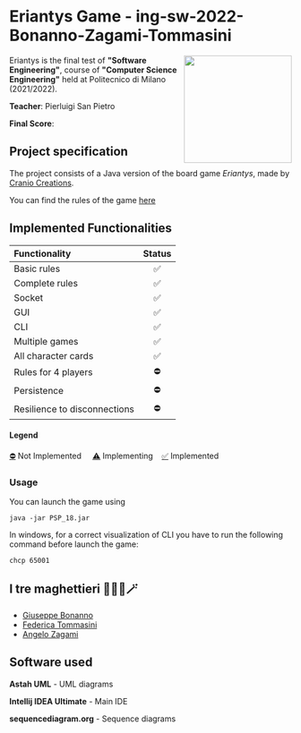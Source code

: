 # Eriantys Game - ing-sw-2022-Bonanno-Zagami-Tommasini
<img src="https://www.craniocreations.it/wp-content/uploads/2021/06/Eriantys_scatolaFrontombra-600x600.png" width=192px height=192px align="right" />

Eriantys is the final test of **"Software Engineering"**, course of **"Computer Science Engineering"** held at Politecnico di Milano (2021/2022).

**Teacher**: Pierluigi San Pietro

**Final Score**: 

## Project specification
The project consists of a Java version of the board game *Eriantys*, made by [Cranio Creations](https://www.craniocreations.it/prodotto/eriantys).

You can find the rules of the game [here](https://www.craniocreations.it/wp-content/uploads/2021/11/Eriantys_ITA_bassa.pdf)
## Implemented Functionalities
| Functionality                | Status |
|:-----------------------------|:------:|
| Basic rules                  |   ✅    |
| Complete rules               |   ✅    |
| Socket                       |   ✅    |
| GUI                          |   ✅️   |
| CLI                          |   ✅️   |
| Multiple games               |   ✅    |
| All character cards          |   ✅    |
| Rules for 4 players          |   ⛔    |
| Persistence                  |   ⛔    |
| Resilience to disconnections |   ⛔    |

#### Legend
[⛔]() Not Implemented &nbsp;&nbsp;&nbsp;&nbsp;[⚠️]() Implementing&nbsp;&nbsp;&nbsp;&nbsp;[✅]() Implemented

### Usage
You can launch the game using
```
java -jar PSP_18.jar
```
In windows, for a correct visualization of CLI you have to run the following command before launch the game:
```
chcp 65001
```
## I tre maghettieri 🧙‍♂️🎩🪄
* [Giuseppe Bonanno](https://github.com/bonnyAL99)
* [Federica Tommasini](https://github.com/federicatommasini)
* [Angelo Zagami](https://github.com/CoffeOverflow)

## Software used

**Astah UML** - UML diagrams

**Intellij IDEA Ultimate** - Main IDE

**sequencediagram.org** - Sequence diagrams
